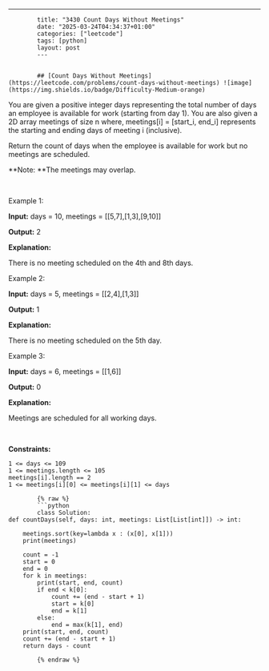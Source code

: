 ---
            title: "3430 Count Days Without Meetings"
            date: "2025-03-24T04:34:37+01:00"
            categories: ["leetcode"]
            tags: [python]
            layout: post
            ---
            

            ## [Count Days Without Meetings](https://leetcode.com/problems/count-days-without-meetings) ![image](https://img.shields.io/badge/Difficulty-Medium-orange)

You are given a positive integer days representing the total number of days an employee is available for work (starting from day 1). You are also given a 2D array meetings of size n where, meetings[i] = [start_i, end_i] represents the starting and ending days of meeting i (inclusive).

Return the count of days when the employee is available for work but no meetings are scheduled.

**Note: **The meetings may overlap.

 

Example 1:

**Input:** days = 10, meetings = [[5,7],[1,3],[9,10]]

**Output:** 2

**Explanation:**

There is no meeting scheduled on the 4th and 8th days.

Example 2:

**Input:** days = 5, meetings = [[2,4],[1,3]]

**Output:** 1

**Explanation:**

There is no meeting scheduled on the 5th day.

Example 3:

**Input:** days = 6, meetings = [[1,6]]

**Output:** 0

**Explanation:**

Meetings are scheduled for all working days.

 

**Constraints:**

	1 <= days <= 109
	1 <= meetings.length <= 105
	meetings[i].length == 2
	1 <= meetings[i][0] <= meetings[i][1] <= days

            {% raw %}
            ```python
            class Solution:
    def countDays(self, days: int, meetings: List[List[int]]) -> int:

        meetings.sort(key=lambda x : (x[0], x[1]))
        print(meetings)

        count = -1
        start = 0
        end = 0
        for k in meetings:
            print(start, end, count)
            if end < k[0]:
                count += (end - start + 1)
                start = k[0]
                end = k[1]
            else:
                end = max(k[1], end)
        print(start, end, count)
        count += (end - start + 1)
        return days - count
        
            {% endraw %}
            
